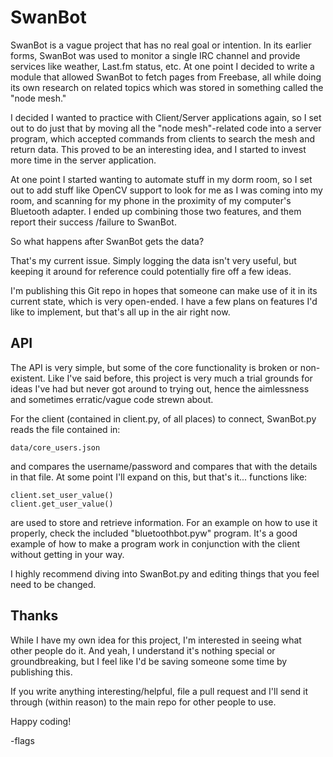 SwanBot
=======
SwanBot is a vague project that has no real goal or intention.
In its earlier forms, SwanBot was used to monitor a single IRC
channel and provide services like weather, Last.fm status, etc.
At one point I decided to write a module that allowed SwanBot
to fetch pages from Freebase, all while doing its own research
on related topics which was stored in something called the
"node mesh."

I decided I wanted to practice with Client/Server applications
again, so I set out to do just that by moving all the "node
mesh"-related code into a server program, which accepted
commands from clients to search the mesh and return data. This
proved to be an interesting idea, and I started to invest more
time in the server application.

At one point I started wanting to automate stuff in my dorm
room, so I set out to add stuff like OpenCV support to look
for me as I was coming into my room, and scanning for my phone
in the proximity of my computer's Bluetooth adapter. I ended
up combining those two features, and them report their success
/failure to SwanBot.

So what happens after SwanBot gets the data?

That's my current issue. Simply logging the data isn't very
useful, but keeping it around for reference could potentially
fire off a few ideas.

I'm publishing this Git repo in hopes that someone can make
use of it in its current state, which is very open-ended. I
have a few plans on features I'd like to implement, but
that's all up in the air right now.

API
---
The API is very simple, but some of the core functionality
is broken or non-existent. Like I've said before, this project
is very much a trial grounds for ideas I've had but never got
around to trying out, hence the aimlessness and sometimes
erratic/vague code strewn about.

For the client (contained in client.py, of all places) to
connect, SwanBot.py reads the file contained in:
	
	data/core_users.json

and compares the username/password and compares that with
the details in that file. At some point I'll expand on this,
but that's it... functions like:

	client.set_user_value()
	client.get_user_value()

are used to store and retrieve information. For an example on
how to use it properly, check the included "bluetoothbot.pyw"
program. It's a good example of how to make a program work in
conjunction with the client without getting in your way.

I highly recommend diving into SwanBot.py and editing things
that you feel need to be changed.

Thanks
------
While I have my own idea for this project, I'm interested in
seeing what other people do it. And yeah, I understand it's
nothing special or groundbreaking, but I feel like I'd be
saving someone some time by publishing this.

If you write anything interesting/helpful, file a pull request
and I'll send it through (within reason) to the main repo for
other people to use.

Happy coding!

-flags